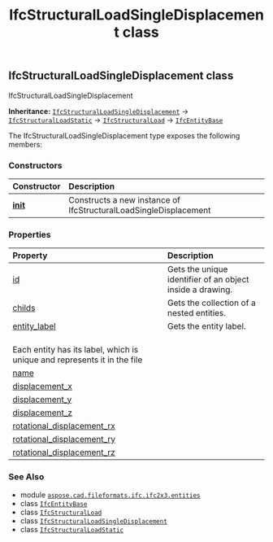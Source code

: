 ﻿---
title: IfcStructuralLoadSingleDisplacement class
second_title: Aspose.CAD for Python via .NET API References
description: 
type: docs
weight: 5490
url: /python-net/aspose.cad.fileformats.ifc.ifc2x3.entities/ifcstructuralloadsingledisplacement/
is_root: false
---

## IfcStructuralLoadSingleDisplacement class

IfcStructuralLoadSingleDisplacement



**Inheritance:** [`IfcStructuralLoadSingleDisplacement`](/cad/python-net/aspose.cad.fileformats.ifc.ifc2x3.entities/ifcstructuralloadsingledisplacement) → 
[`IfcStructuralLoadStatic`](/cad/python-net/aspose.cad.fileformats.ifc.ifc2x3.entities/ifcstructuralloadstatic) → 
[`IfcStructuralLoad`](/cad/python-net/aspose.cad.fileformats.ifc.ifc2x3.entities/ifcstructuralload) → 
[`IfcEntityBase`](/cad/python-net/aspose.cad.fileformats.ifc/ifcentitybase)



The IfcStructuralLoadSingleDisplacement type exposes the following members:

### Constructors
| Constructor | Description |
| :- | :- |
| [__init__](/cad/python-net/aspose.cad.fileformats.ifc.ifc2x3.entities/ifcstructuralloadsingledisplacement/__init__/#) | Constructs a new instance of IfcStructuralLoadSingleDisplacement |


### Properties
| Property | Description |
| :- | :- |
| [id](/cad/python-net/aspose.cad.fileformats.ifc.ifc2x3.entities/ifcstructuralloadsingledisplacement/id) | Gets the unique identifier of an object inside a drawing. |
| [childs](/cad/python-net/aspose.cad.fileformats.ifc.ifc2x3.entities/ifcstructuralloadsingledisplacement/childs) | Gets the collection of a nested entities. |
| [entity_label](/cad/python-net/aspose.cad.fileformats.ifc.ifc2x3.entities/ifcstructuralloadsingledisplacement/entity_label) | Gets the entity label.<br/>Each entity has its label, which is unique and represents it in the file |
| [name](/cad/python-net/aspose.cad.fileformats.ifc.ifc2x3.entities/ifcstructuralloadsingledisplacement/name) |  |
| [displacement_x](/cad/python-net/aspose.cad.fileformats.ifc.ifc2x3.entities/ifcstructuralloadsingledisplacement/displacement_x) |  |
| [displacement_y](/cad/python-net/aspose.cad.fileformats.ifc.ifc2x3.entities/ifcstructuralloadsingledisplacement/displacement_y) |  |
| [displacement_z](/cad/python-net/aspose.cad.fileformats.ifc.ifc2x3.entities/ifcstructuralloadsingledisplacement/displacement_z) |  |
| [rotational_displacement_rx](/cad/python-net/aspose.cad.fileformats.ifc.ifc2x3.entities/ifcstructuralloadsingledisplacement/rotational_displacement_rx) |  |
| [rotational_displacement_ry](/cad/python-net/aspose.cad.fileformats.ifc.ifc2x3.entities/ifcstructuralloadsingledisplacement/rotational_displacement_ry) |  |
| [rotational_displacement_rz](/cad/python-net/aspose.cad.fileformats.ifc.ifc2x3.entities/ifcstructuralloadsingledisplacement/rotational_displacement_rz) |  |



### See Also
* module [`aspose.cad.fileformats.ifc.ifc2x3.entities`](..)
* class [`IfcEntityBase`](/cad/python-net/aspose.cad.fileformats.ifc/ifcentitybase)
* class [`IfcStructuralLoad`](/cad/python-net/aspose.cad.fileformats.ifc.ifc2x3.entities/ifcstructuralload)
* class [`IfcStructuralLoadSingleDisplacement`](/cad/python-net/aspose.cad.fileformats.ifc.ifc2x3.entities/ifcstructuralloadsingledisplacement)
* class [`IfcStructuralLoadStatic`](/cad/python-net/aspose.cad.fileformats.ifc.ifc2x3.entities/ifcstructuralloadstatic)
